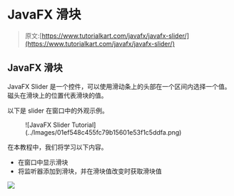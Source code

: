 # JavaFX 滑块

> 原文:[https://www.tutorialkart.com/javafx/javafx-slider/](https://www.tutorialkart.com/javafx/javafx-slider/)

## JavaFX 滑块

JavaFX Slider 是一个控件，可以使用滑动条上的头部在一个区间内选择一个值。磁头在滑块上的位置代表滑块的值。

以下是 slider 在窗口中的外观示例。

<figure class="aligncenter">![JavaFX Slider Tutorial](../Images/01ef548c455fc79b15601e53f1c5ddfa.png)</figure>

在本教程中，我们将学习以下内容。

*   在窗口中显示滑块
*   将监听器添加到滑块，并在滑块值改变时获取滑块值

[![](../Images/925da31b32d6bc3827932f6c8afb11bb.png)](https://www.tutorialkart.com/)